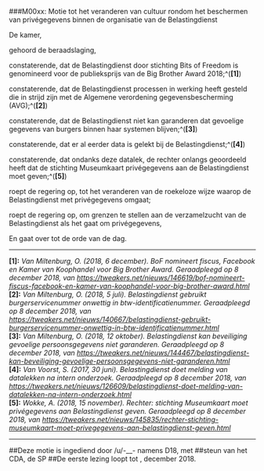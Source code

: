 ###M00xx: Motie tot het veranderen van cultuur rondom het beschermen van privégegevens binnen de organisatie van de Belastingdienst

De kamer,

gehoord de beraadslaging,

constaterende, dat de Belastingdienst door stichting Bits of Freedom is genomineerd voor de publieksprijs van de Big Brother Award 2018;^(**[1]**)

constaterende, dat de Belastingdienst processen in werking heeft gesteld die in strijd zijn met de Algemene verordening gegevensbescherming (AVG);^(**[2]**)

constaterende, dat de Belastingdienst niet kan garanderen dat gevoelige gegevens van burgers binnen haar systemen blijven;^(**[3]**)

constaterende, dat er al eerder data is gelekt bij de Belastingdienst;^(**[4]**)

constaterende, dat ondanks deze datalek, de rechter onlangs geoordeeld heeft dat de stichting Museumkaart privégegevens aan de Belastingdienst moet geven;^(**[5]**)

roept de regering op, tot het veranderen van de roekeloze wijze waarop de Belastingdienst met privégegevens omgaat;

roept de regering op, om grenzen te stellen aan de verzamelzucht van de Belastingdienst als het gaat om privégegevens,

En gaat over tot de orde van de dag.

---

**[1]:** _Van Miltenburg, O. (2018, 6 december). BoF nomineert fiscus, Facebook en Kamer van Koophandel voor Big Brother Award. Geraadpleegd op 8 december 2018, van https://tweakers.net/nieuws/146619/bof-nomineert-fiscus-facebook-en-kamer-van-koophandel-voor-big-brother-award.html_  
**[2]:** _Van Miltenburg, O. (2018, 5 juli). Belastingdienst gebruikt burgerservicenummer onwettig in btw-identificatienummer. Geraadpleegd op 8 december 2018, van https://tweakers.net/nieuws/140667/belastingdienst-gebruikt-burgerservicenummer-onwettig-in-btw-identificatienummer.html_  
**[3]:** _Van Miltenburg, O. (2018, 12 oktober). Belastingdienst kan beveiliging gevoelige persoonsgegevens niet garanderen. Geraadpleegd op 8 december 2018, van https://tweakers.net/nieuws/144467/belastingdienst-kan-beveiliging-gevoelige-persoonsgegevens-niet-garanderen.html_  
**[4]:** _Van Voorst, S. (2017, 30 juni). Belastingdienst doet melding van datalekken na intern onderzoek. Geraadpleegd op 8 december 2018, van https://tweakers.net/nieuws/126609/belastingdienst-doet-melding-van-datalekken-na-intern-onderzoek.html_  
**[5]:** _Wokke, A. (2018, 15 november). Rechter: stichting Museumkaart moet privégegevens aan Belastingdienst geven. Geraadpleegd op 8 december 2018, van https://tweakers.net/nieuws/145835/rechter-stichting-museumkaart-moet-privegegevens-aan-belastingdienst-geven.html_  

---

##Deze motie is ingediend door /u/-___-_ namens D18, met
##steun van het CDA, de SP
##De eerste lezing loopt tot <dag>, <dag> december 2018.

